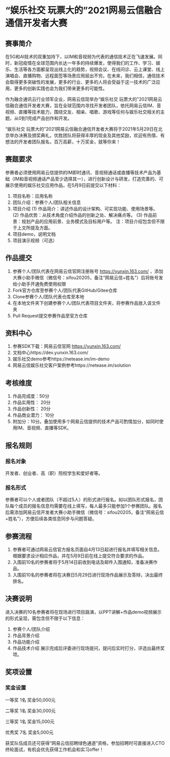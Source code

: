 # “娱乐社交 玩票大的”2021网易云信融合通信开发者大赛
## 赛事简介
在5G和AI技术的双重加持下，以IM和音视频为代表的通信技术正在飞速发展。同时，新冠疫情在全球范围内长达一年多的持续爆发，使得我们的工作、学习、娱乐、生活等各方面都呈现出线上化的趋势，视频会议、在线问诊、云上课堂、线上演唱会、直播购物、远程面签等场景应用层出不穷。在未来，我们相信，通信技术会取得更多突破性的发展，更多的行业、更多的人将会受益于这一技术的广泛应用，更多的创新实践也会为我们带来更多的可能性。

作为融合通讯云行业领军企业，网易云信现举办“娱乐社交 玩票大的”2021网易云信融合通信开发者大赛，旨在全球范围内寻找开发者团队，依托网易云信IM、音视频、直播等技术能力，围绕交友、相亲、唱歌、游戏等任何与娱乐社交相关的主题，从0到1完成产品创作和开发。

“娱乐社交 玩票大的”2021网易云信融合通信开发者大赛将于2021年5月29日在北京举办决赛及颁奖典礼，优胜团队将获得丰厚的现金及其他奖励，欢迎有热情、有想法的开发者团队报名，百万高薪，十万奖金，就等你来！

## 赛题要求
参赛者必须使用网易云信提供的IM即时通讯、音视频通话或直播等技术产品为基础（IM和音视频通话产品至少选择其一），进行创新设计与研发，打造完善的、可展示使用的娱乐社交应用作品，在5月9日前提交以下材料：
1. 项目名称：应用名称
2. 团队介绍：参赛个人/团队相关信息
3. 项目介绍
(1) 作品简介：讲述作品的设计架构、可实现功能、使用场景等。
(2) 作品优势：从技术角度介绍作品的创新之处、解决痛点等。
(3) 作品前景：规划产品的应用前景、业务模式及目标用户等。
注：项目介绍包含但不限于上文所提及方面。
4. 项目demo，说明文档
5. 项目演示视频（可选）
## 作品提交
1. 参赛个人/团队代表在网易云信官网注册账号 https://yunxin.163.com/ ，添加大赛小助手微信（微信号：sifou20205，备注“网易云信+姓名”）后将账号发给小助手开通免费使用权限
2. Fork官方仓库至参赛个人/团队代表GitHub/Gitee仓库
3. Clone参赛个人/团队代表仓库至本地
4. 在本地文件夹下创建参赛个人/团队代表项目文件夹，将参赛作品放入该文件夹
5. Pull Request提交参赛作品至官方仓库
## 资料中心
1. 参赛SDK下载：网易云信官网 https://yunxin.163.com/
2. 文档中心https://dev.yunxin.163.com/
3. 娱乐社交demo参考https://netease.im/im-demo
4. 网易云信娱乐社交客户案例参考https://netease.im/solution
## 考核维度
1. 作品完成度：50分
2. 作品实用性： 20分
3. 作品创新性： 20分
4. 作品商业潜力： 10分
5. 附加分：10分。叠加使用多个网易云信提供的技术产品可酌情加分，如同时使用IM、音视频、直播等SDK。
## 报名规则
### 报名对象
开发者、创业者、高（职）院校学生和爱好者等。
### 报名形式
参赛者可以个人或者团队（不超过5人）的形式进行报名。如以团队形式报名，团队每个成员的报名信息均需要在线上填写，每人最多只能参加1个参赛团队。报名后需添加网易云信开发者大赛小助手微信（微信号：sifou20205，备注“网易云信+姓名”），方便后续各类信息同步与问题答疑。
## 参赛流程
1. 参赛者可通过网易云信官方报名页面自4月13日起进行报名并填写相关信息。根据要求设计相应作品，并在5月9日前在线上提交符合要求的作品。
2. 入围前10名的参赛者将于5月14日前收到电话及邮件入围通知，准备决赛作品。
3. 入围前10名的参赛者将在决赛日5月29日进行现场作品展示及答辩，决出最终排名。
## 决赛说明
进入决赛的10名参赛者将在现场进行项目路演，以PPT讲解+作品demo视频展示的形式呈现，需包含但不限于以下信息：
1. 参赛个人/团队介绍
2. 作品背景介绍
3. 作品功能介绍
4. 作品技术介绍 
展示完成后评委进行现场提问，提问后实时打分，评选出最终奖项。

## 奖项设置
### 奖金设置
一等奖 1名 奖金50,000元

二等奖 1名 奖金30,000元

三等奖 1名 奖金15,000元

优秀奖 7名 奖金5,000元

获奖队伍成员还可获得“网易云信招聘绿色通道”资格，参加招聘时可直接进入CTO终轮面试，有机会优先获得工作机会和实习offer！